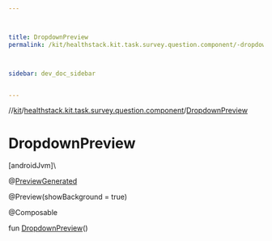 ```yaml
---



title: DropdownPreview
permalink: /kit/healthstack.kit.task.survey.question.component/-dropdown-preview.html



sidebar: dev_doc_sidebar


---
```




//[kit](/kit.html)/[healthstack.kit.task.survey.question.component](index.html)/[DropdownPreview](-dropdown-preview.html)



# DropdownPreview



[androidJvm]\




@[PreviewGenerated](../healthstack.kit.annotation/-preview-generated/index.html)



@Preview(showBackground = true)



@Composable



fun [DropdownPreview](-dropdown-preview.html)()






